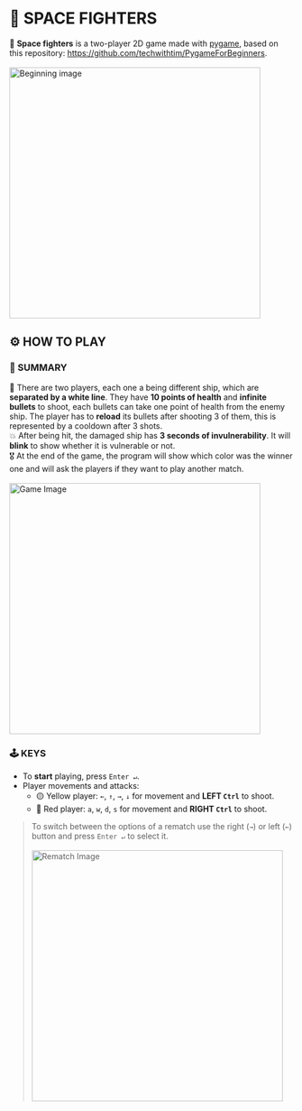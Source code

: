 # 🚀 SPACE FIGHTERS
👾 **Space fighters** is a two-player 2D game made with [pygame](www.pygame.org/), based on this repository: https://github.com/techwithtim/PygameForBeginners. <br><br>
<img width="445" alt="Beginning image" src="https://github.com/cza19ZY/space-fighters/assets/85120094/44bebf67-73e3-4ec7-b3ec-e9fa642d71b4">

## ⚙️ HOW TO PLAY

### 🧩 SUMMARY
🎯 There are two players, each one a being different ship, which are **separated by a white line**. They have **10 points of health** and **infinite bullets** to shoot, each bullets can take one point of health from the enemy ship.
The player has to **reload** its bullets after shooting 3 of them, this is represented by a cooldown after 3 shots. <br>
💥 After being hit, the damaged ship has **3 seconds of invulnerability**. It will **blink** to show whether it is vulnerable or not. <br>
🎖 At the end of the game, the program will show which color was the winner one and will ask the players if they want to play another match. <br><br>
<img width="445" alt="Game Image" src="https://github.com/cza19ZY/space-fighters/assets/85120094/3125a350-9eb9-46d5-b30a-82a6df999c7a">

### 🕹 KEYS
- To **start** playing, press ` Enter ↵ `.
- Player movements and attacks:
  - 🟡 Yellow player: `←`, `↑`, `→`, `↓` for movement and **LEFT `Ctrl`** to shoot.
  - 🔴 Red player: `a`, `w`, `d`, `s` for movement and **RIGHT `Ctrl`** to shoot.
> To switch between the options of a rematch use the right (`→`) or left (`←`) button and press `Enter ↵` to select it. <br><br>
> <img width="445" alt="Rematch Image" src="https://github.com/cza19ZY/space-fighters/assets/85120094/b7374205-1744-4bc6-bd18-f4b3039d33a5">
